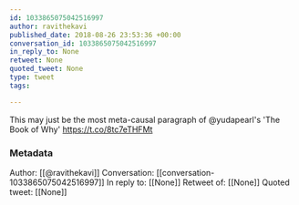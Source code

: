 ```yaml
---
id: 1033865075042516997
author: ravithekavi
published_date: 2018-08-26 23:53:36 +00:00
conversation_id: 1033865075042516997
in_reply_to: None
retweet: None
quoted_tweet: None
type: tweet
tags:

---
```


This may just be the most meta-causal paragraph of @yudapearl's 'The Book of Why' https://t.co/8tc7eTHFMt

### Metadata

Author: [[@ravithekavi]]
Conversation: [[conversation-1033865075042516997]]
In reply to: [[None]]
Retweet of: [[None]]
Quoted tweet: [[None]]
